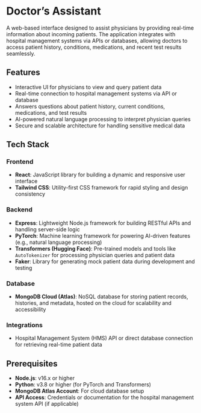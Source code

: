 # Doctor’s Assistant

A web-based interface designed to assist physicians by providing real-time information about incoming patients. The application integrates with hospital management systems via APIs or databases, allowing doctors to access patient history, conditions, medications, and recent test results seamlessly.

## Features
- Interactive UI for physicians to view and query patient data
- Real-time connection to hospital management systems via API or database
- Answers questions about patient history, current conditions, medications, and test results
- AI-powered natural language processing to interpret physician queries
- Secure and scalable architecture for handling sensitive medical data

## Tech Stack

### Frontend
- **React**: JavaScript library for building a dynamic and responsive user interface
- **Tailwind CSS**: Utility-first CSS framework for rapid styling and design consistency

### Backend
- **Express**: Lightweight Node.js framework for building RESTful APIs and handling server-side logic
- **PyTorch**: Machine learning framework for powering AI-driven features (e.g., natural language processing)
- **Transformers (Hugging Face)**: Pre-trained models and tools like `AutoTokenizer` for processing physician queries and patient data
- **Faker**: Library for generating mock patient data during development and testing

### Database
- **MongoDB Cloud (Atlas)**: NoSQL database for storing patient records, histories, and metadata, hosted on the cloud for scalability and accessibility

### Integrations
- Hospital Management System (HMS) API or direct database connection for retrieving real-time patient data

## Prerequisites
- **Node.js**: v16.x or higher
- **Python**: v3.8 or higher (for PyTorch and Transformers)
- **MongoDB Atlas Account**: For cloud database setup
- **API Access**: Credentials or documentation for the hospital management system API (if applicable)
